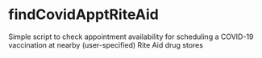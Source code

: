 # findCovidApptRiteAid
Simple script to check appointment availability for scheduling a COVID-19 vaccination at nearby (user-specified) Rite Aid drug stores
